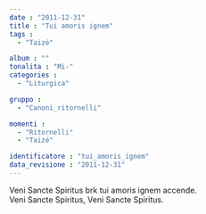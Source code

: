 ```yaml
---
date : "2011-12-31"
title : "Tui amoris ignem"
tags : 
  - "Taizé"

album : ""
tonalita : "Mi-"
categories : 
  - "Liturgica"

gruppo : 
  - "Canoni_ritornelli"

momenti : 
  - "Ritornelli"
  - "Taizé"

identificatore : "tui_amoris_ignem"
data_revisione : "2011-12-31"
---
```

  
  
Veni Sancte Spiritus brk tui amoris ignem accende.   
Veni Sancte Spiritus, Veni Sancte Spiritus.  
  
  
  
